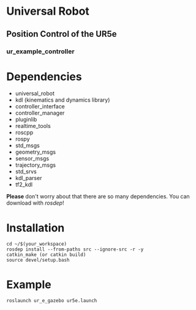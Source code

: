# Universal Robot
## Position Control of the UR5e

### ur_example_controller
# Dependencies
- universal_robot
- kdl (kinematics and dynamics library)
- controller_interface
- controller_manager
- pluginlib
- realtime_tools
- roscpp
- rospy
- std_msgs
- geometry_msgs
- sensor_msgs
- trajectory_msgs
- std_srvs
- kdl_parser
- tf2_kdl

**Please** don't worry about that there are so many dependencies.
You can download with *rosdep*!

# Installation
```
cd ~/$(your_workspace)
rosdep install --from-paths src --ignore-src -r -y
catkin_make (or catkin build)
source devel/setup.bash
```

# Example
```
roslaunch ur_e_gazebo ur5e.launch 
```